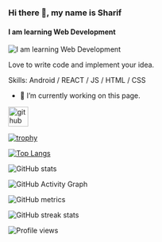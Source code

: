 ### Hi there 👋, my name is Sharif
#### I am learning Web Development
![I am learning Web Development](https://thumbs.dreamstime.com/z/frontend-development-web-banner-landing-page-website-interface-design-improvement-programming-coding-profession-isolated-184134584.jpg?w=992)

Love to write code and implement your idea.

Skills: Android / REACT / JS / HTML / CSS

- 🔭 I’m currently working on this page. 


[<img src='[https://cdn.jsdelivr.net/npm/simple-icons@3.0.1/icons/github.svg](https://img.freepik.com/free-vector/web-development-programmer-engineering-coding-website-augmented-reality-interface-screens-developer-project-engineer-programming-software-application-design-cartoon-illustration_107791-3863.jpg?w=740&t=st=1690001913~exp=1690002513~hmac=92716f66c0a12805da92255fe3d31ebc5a57be73a5cfe11fb02ba7c35fc1faaa)' alt='github' height='40'>](https://github.com/sharif-ahmed)  

[![trophy](https://github-profile-trophy.vercel.app/?username=sharif-ahmed)](https://github.com/ryo-ma/github-profile-trophy)

[![Top Langs](https://github-readme-stats.vercel.app/api/top-langs/?username=sharif-ahmed)](https://github.com/anuraghazra/github-readme-stats)

![GitHub stats](https://github-readme-stats.vercel.app/api?username=sharif-ahmed&show_icons=true&count_private=true)  

![GitHub Activity Graph](https://activity-graph.herokuapp.com/graph?username=sharif-ahmed)  

![GitHub metrics](https://metrics.lecoq.io/sharif-ahmed)  

![GitHub streak stats](https://streak-stats.demolab.com/?user=sharif-ahmed)  

![Profile views](https://gpvc.arturio.dev/sharif-ahmed)  
